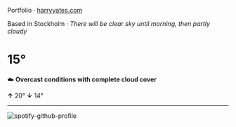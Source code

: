 Portfolio · [harryyates.com](https://harryyates.com)

<!-- WEATHER_START -->
Based in Stockholm · *There will be clear sky until morning, then partly cloudy*

# 15°
☁️ **Overcast conditions with complete cloud cover**

**↑** 20° **↓** 14°

---
<!-- WEATHER_END -->

<p align="left">
  <a>
    <img src="https://spotify-github-profile.kittinanx.com/api/view?uid=bigbello&cover_image=true&theme=natemoo-re&show_offline=true&background_color=121212&interchange=false&bar_color=53b14f&bar_color_cover=false" alt="spotify-github-profile">
  </a>
</p>